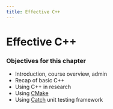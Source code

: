 ```yaml
---
title: Effective C++
---
```


# Effective C++

### Objectives for this chapter

* Introduction, course overview, admin 
* Recap of basic C++
* Using C++ in research
* Using [CMake](http://www.cmake.org)
* Using [Catch](https://github.com/philsquared/Catch) unit testing framework
